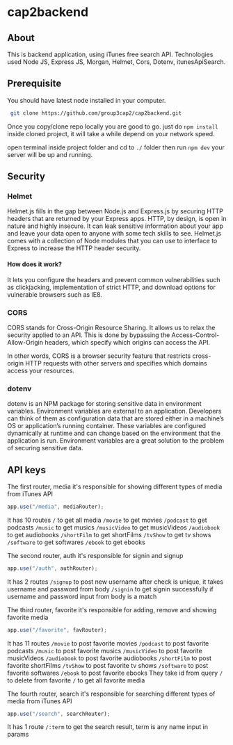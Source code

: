 # cap2backend

## About
This is backend application, using iTunes free search API. Technologies used Node JS, Express JS, Morgan, Helmet, Cors, Dotenv, itunesApiSearch.

## Prerequisite 
You should have latest node installed in your computer.

``` bash 
 git clone https://github.com/group3cap2/cap2backend.git
````

Once you copy/clone repo locally you are good to go. just do ```npm install``` inside cloned project, it will take a while depend on your network speed.

open terminal inside project folder and cd to ```./``` folder then run ```npm dev``` your server will be up and running.

## Security
### Helmet
Helmet.js fills in the gap between Node.js and Express.js by securing HTTP headers that are returned by your Express apps. HTTP, by design, is open in nature and highly insecure. It can leak sensitive information about your app and leave your data open to anyone with some tech skills to see.
Helmet.js comes with a collection of Node modules that you can use to interface to Express to increase the HTTP header security. 

#### How does it work? 
It lets you configure the headers and prevent common vulnerabilities such as clickjacking, implementation of strict HTTP, and download options for vulnerable browsers such as IE8.

### CORS
CORS stands for Cross-Origin Resource Sharing. It allows us to relax the security applied to an API. This is done by bypassing the Access-Control-Allow-Origin headers, which specify which origins can access the API.

In other words, CORS is a browser security feature that restricts cross-origin HTTP requests with other servers and specifies which domains access your resources.

### dotenv
dotenv is an NPM package for storing sensitive data in environment variables.
Environment variables are external to an application. Developers can think of them as configuration data that are stored either in a machine’s OS or application’s running container. These variables are configured dynamically at runtime and can change based on the environment that the application is run.
Environment variables are a great solution to the problem of securing sensitive data.

## API keys
The first router, media it's responsible for showing different types of media from iTunes API
``` javascript 
app.use("/media", mediaRouter);
````
It has 10 routes
```/``` to get all media
```/movie```  to get movies
```/podcast```  to get podcasts
```/music```  to get musics
```/musicVideo```  to get musicVideos
```/audiobook```  to get audiobooks
```/shortFilm```  to get shortFilms
```/tvShow```  to get tv shows
```/software```  to get softwares
```/ebook```  to get ebooks


The second router, auth it's responsible for signin and signup
``` javascript 
app.use("/auth", authRouter);
````
It has 2 routes
```/signup``` to post new username after check is unique, it takes username and password from body
```/signin``` to get signin successfully if username and password input from body is a match


The third router, favorite it's responsible for adding, remove and showing favorite media
``` javascript 
app.use("/favorite", favRouter);
````
It has 11 routes
```/movie```  to post favorite movies
```/podcast```  to post favorite podcasts
```/music```  to post favorite musics
```/musicVideo```  to post favorite musicVideos
```/audiobook```  to post favorite audiobooks
```/shortFilm```  to post favorite shortFilms
```/tvShow```  to post favorite tv shows
```/software```  to post favorite softwares
```/ebook```  to post favorite ebooks
They take id from query
```/``` to delete from favorite
```/``` to get all favorite media


The fourth router, search it's responsible for searching different types of media from iTunes API
``` javascript 
app.use("/search", searchRouter);
````
It has 1 route
```/:term``` to get the search result, term is any name input in params



